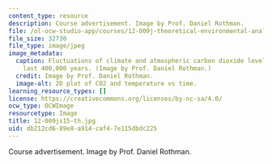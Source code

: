 ```yaml
---
content_type: resource
description: Course advertisement. Image by Prof. Daniel Rothman.
file: /ol-ocw-studio-app/courses/12-009j-theoretical-environmental-analysis-spring-2015/db212cd689e8a914caf47e115dbdc225_12-009js15-th.jpg
file_size: 32730
file_type: image/jpeg
image_metadata:
  caption: Fluctuations of climate and atmospheric carbon dioxide levels over the
    last 400,000 years. (Image by Prof. Daniel Rothman.)
  credit: Image by Prof. Daniel Rothman.
  image-alt: 2D plot of CO2 and temperature vs time.
learning_resource_types: []
license: https://creativecommons.org/licenses/by-nc-sa/4.0/
ocw_type: OCWImage
resourcetype: Image
title: 12-009js15-th.jpg
uid: db212cd6-89e8-a914-caf4-7e115dbdc225
---
```

Course advertisement. Image by Prof. Daniel Rothman.
